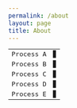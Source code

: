 ```yaml
---
permalink: /about
layout: page
title: About
---
```


<html>
<head>
  <style>
    @keyframes flow {
      0% { background-position: 0 0; }
      100% { background-position: 20px 0; }
    }

    .green-status {
      color: #00FF00;
      background-image: linear-gradient(90deg, rgba(255,255,255,0) 50%, rgba(255,255,255,0.5) 50%);
      background-size: 20px 20px;
      animation: flow 1s infinite linear;
    }
  </style>
</head>
<body>
  <div style="font-family: monospace;">
    <table>
      <tr>
        <td>Process A</td>
        <td class="green-status">▊</td>
      </tr>
      <tr>
        <td>Process B</td>
        <td class="green-status">▊</td>
      </tr>
      <tr>
        <td>Process C</td>
        <td class="green-status">▊</td>
      </tr>
      <tr>
        <td>Process D</td>
        <td class="green-status">▊</td>
      </tr>
      <tr>
        <td>Process E</td>
        <td class="green-status">▊</td>
      </tr>
    </table>
  </div>
</body>
</html>

